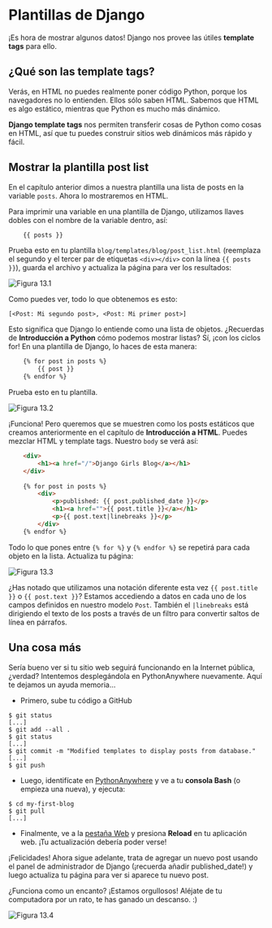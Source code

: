 # Plantillas de Django

¡Es hora de mostrar algunos datos! Django nos provee las útiles **template tags** para ello.

## ¿Qué son las template tags?

Verás, en HTML no puedes realmente poner código Python, porque los navegadores no lo entienden. Ellos sólo saben HTML. Sabemos que HTML es algo estático, mientras que Python es mucho más dinámico.

**Django template tags** nos permiten transferir cosas de Python como cosas en HTML, así que tu puedes construir sitios web dinámicos más rápido y fácil.

## Mostrar la plantilla post list

En el capítulo anterior dimos a nuestra plantilla una lista de posts en la variable `posts`. Ahora lo mostraremos en HTML.

Para imprimir una variable en una plantilla de Django, utilizamos llaves dobles con el nombre de la variable dentro, así:

``` html
    {{ posts }}
```    

Prueba esto en tu plantilla `blog/templates/blog/post_list.html` (reemplaza el segundo y el tercer par de etiquetas `<div></div>` con la línea `{{ posts }}`), guarda el archivo y actualiza la página para ver los resultados:

![Figura 13.1][1]

 [1]: images/step1.png

Como puedes ver, todo lo que obtenemos es esto:

    [<Post: Mi segundo post>, <Post: Mi primer post>]
    

Esto significa que Django lo entiende como una lista de objetos. ¿Recuerdas de **Introducción a Python** cómo podemos mostrar listas? Sí, ¡con los ciclos for! En una plantilla de Django, lo haces de esta manera:

``` html
    {% for post in posts %}
        {{ post }}
    {% endfor %}
``` 

Prueba esto en tu plantilla.

![Figura 13.2][2]

 [2]: images/step2.png

¡Funciona! Pero queremos que se muestren como los posts estáticos que creamos anteriormente en el capítulo de **Introducción a HTML**. Puedes mezclar HTML y template tags. Nuestro `body` se verá así:

``` html
    <div>
        <h1><a href="/">Django Girls Blog</a></h1>
    </div>
    
    {% for post in posts %}
        <div>
            <p>published: {{ post.published_date }}</p>
            <h1><a href="">{{ post.title }}</a></h1>
            <p>{{ post.text|linebreaks }}</p>
        </div>
    {% endfor %}
```    

Todo lo que pones entre `{% for %}` y `{% endfor %}` se repetirá para cada objeto en la lista. Actualiza tu página:

![Figura 13.3][3]

 [3]: images/step3.png

¿Has notado que utilizamos una notación diferente esta vez `{{ post.title }}` o `{{ post.text }}`? Estamos accediendo a datos en cada uno de los campos definidos en nuestro modelo `Post`. También el `|linebreaks` está dirigiendo el texto de los posts a través de un filtro para convertir saltos de línea en párrafos.

## Una cosa más

Sería bueno ver si tu sitio web seguirá funcionando en la Internet pública, ¿verdad? Intentemos desplegándola en PythonAnywhere nuevamente. Aquí te dejamos un ayuda memoria...

*   Primero, sube tu código a GitHub

```
$ git status
[...]
$ git add --all .
$ git status
[...]
$ git commit -m "Modified templates to display posts from database."
[...]
$ git push
```

*   Luego, identifícate en [PythonAnywhere][4] y ve a tu **consola Bash** (o empieza una nueva), y ejecuta:

```
$ cd my-first-blog
$ git pull
[...]
```

*   Finalmente, ve a la [pestaña Web][5] y presiona **Reload** en tu aplicación web. ¡Tu actualización debería poder verse!

 [4]: https://www.pythonanywhere.com/consoles/
 [5]: https://www.pythonanywhere.com/web_app_setup/

¡Felicidades! Ahora sigue adelante, trata de agregar un nuevo post usando el panel de administrador de Django (¡recuerda añadir published_date!) y luego actualiza tu página para ver si aparece tu nuevo post.

¿Funciona como un encanto? ¡Estamos orgullosos! Aléjate de tu computadora por un rato, te has ganado un descanso. :)

![Figura 13.4][6]

 [6]: images/donut.png
